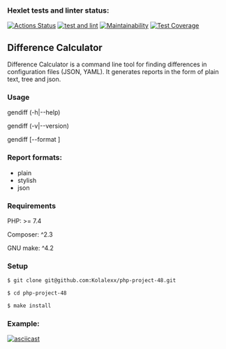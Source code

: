 ### Hexlet tests and linter status:
[![Actions Status](https://github.com/Kolalexx/php-project-48/workflows/hexlet-check/badge.svg)](https://github.com/Kolalexx/php-project-48/actions)
[![test and lint](https://github.com/Kolalexx/php-project-48/actions/workflows/testAndLint.yml/badge.svg)](https://github.com/Kolalexx/php-project-48/actions/workflows/testAndLint.yml)
[![Maintainability](https://api.codeclimate.com/v1/badges/ad0f0e9d7f2e961eb1e2/maintainability)](https://codeclimate.com/github/Kolalexx/php-project-48/maintainability)
[![Test Coverage](https://api.codeclimate.com/v1/badges/ad0f0e9d7f2e961eb1e2/test_coverage)](https://codeclimate.com/github/Kolalexx/php-project-48/test_coverage)

## Difference Calculator
Difference Calculator is a command line tool for finding differences in configuration files (JSON, YAML). It generates reports in the form of plain text, tree and json.

### Usage
  gendiff (-h|--help)
  
  gendiff (-v|--version)
  
  gendiff [--format <fmt>] <firstFile> <secondFile>
  
### Report formats:
<ul>
<li>plain
<li>stylish
<li>json
</ul>

### Requirements

PHP: >= 7.4

Composer: ^2.3

GNU make: ^4.2

### Setup

```sh
$ git clone git@github.com:Kolalexx/php-project-48.git

$ cd php-project-48

$ make install
```

### Example:

[![asciicast](https://asciinema.org/a/7HZyQl2zgEvwoikpp4yJsekqH.svg)](https://asciinema.org/a/7HZyQl2zgEvwoikpp4yJsekqH)
